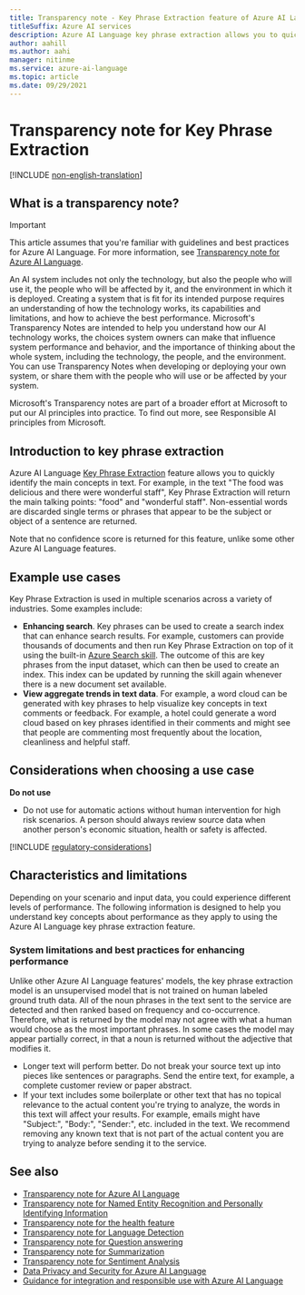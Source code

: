 ```yaml
---
title: Transparency note - Key Phrase Extraction feature of Azure AI Language
titleSuffix: Azure AI services
description: Azure AI Language key phrase extraction allows you to quickly identify the main concepts in text. For example, in the text "The food was delicious and there were wonderful staff", Key Phrase Extraction will return the main talking points "food" and "wonderful staff".
author: aahill
ms.author: aahi
manager: nitinme
ms.service: azure-ai-language
ms.topic: article
ms.date: 09/29/2021
---
```


# Transparency note for Key Phrase Extraction

[!INCLUDE [non-english-translation](../includes/non-english-translation.md)]

## What is a transparency note?

> [!IMPORTANT]
> This article assumes that you're familiar with guidelines and best practices for Azure AI Language. For more information, see [Transparency note for Azure AI Language](transparency-note.md).

An AI system includes not only the technology, but also the people who will use it, the people who will be affected by it, and the environment in which it is deployed. Creating a system that is fit for its intended purpose requires an understanding of how the technology works, its capabilities and limitations, and how to achieve the best performance. Microsoft's Transparency Notes are intended to help you understand how our AI technology works, the choices system owners can make that influence system performance and behavior, and the importance of thinking about the whole system, including the technology, the people, and the environment. You can use Transparency Notes when developing or deploying your own system, or share them with the people who will use or be affected by your system.

Microsoft's Transparency notes are part of a broader effort at Microsoft to put our AI principles into practice. To find out more, see Responsible AI principles from Microsoft.

## Introduction to key phrase extraction

Azure AI Language [Key Phrase Extraction](/azure/ai-services/language-service/key-phrase-extraction/overview) feature allows you to quickly identify the main concepts in text. For example, in the text "The food was delicious and there were wonderful staff", Key Phrase Extraction will return the main talking points: "food" and "wonderful staff". Non-essential words are discarded single terms or phrases that appear to be the subject or object of a sentence are returned.

Note that no confidence score is returned for this feature, unlike some other Azure AI Language features. 

## Example use cases

Key Phrase Extraction is used in multiple scenarios across a variety of industries. Some examples include:

* **Enhancing search**. Key phrases can be used to create a search index that can enhance search results. For example, customers can provide thousands of documents and then run Key Phrase Extraction on top of it using the built-in [Azure Search skill](/azure/search/cognitive-search-concept-intro). The outcome of this are key phrases from the input dataset, which can then be used to create an index. This index can be updated by running the skill again whenever there is a new document set available.
* **View aggregate trends in text data**. For example, a word cloud can be generated with key phrases to help visualize key concepts in text comments or feedback. For example, a hotel could generate a word cloud based on key phrases identified in their comments and might see that people are commenting most frequently about the location, cleanliness and helpful staff.

## Considerations when choosing a use case

**Do not use**

* Do not use for automatic actions without human intervention for high risk scenarios.  A person should always review source data when another person's economic situation, health or safety is affected.

[!INCLUDE [regulatory-considerations](../includes/regulatory-considerations.md)]

## Characteristics and limitations

Depending on your scenario and input data, you could experience different levels of performance. The following information is designed to help you understand key concepts about performance as they apply to using the Azure AI Language key phrase extraction feature.

### System limitations and best practices for enhancing performance

Unlike other Azure AI Language features' models, the key phrase extraction model is an unsupervised model that is not trained on human labeled ground truth data. All of the noun phrases in the text sent to the service are detected and then ranked based on frequency and co-occurrence. Therefore, what is returned by the model may not agree with what a human would choose as the most important phrases. In some cases the model may appear partially correct, in that a noun is returned without the adjective that modifies it.

* Longer text will perform better.  Do not break your source text up into pieces like sentences or paragraphs.  Send the entire text, for example, a complete customer review or paper abstract. 
* If your text includes some boilerplate or other text that has no topical relevance to the actual content you're trying to analyze, the words in this text will affect your results.  For example, emails might have "Subject:", "Body:", "Sender:", etc. included in the text. We recommend removing any known text that is not part of the actual content you are trying to analyze before sending it to the service. 

## See also

* [Transparency note for Azure AI Language](transparency-note.md)
* [Transparency note for Named Entity Recognition and Personally Identifying Information](transparency-note-named-entity-recognition.md)
* [Transparency note for the health feature](transparency-note-health.md)
* [Transparency note for Language Detection](transparency-note-language-detection.md)
* [Transparency note for Question answering](transparency-note-question-answering.md)
* [Transparency note for Summarization](transparency-note-extractive-summarization.md)
* [Transparency note for Sentiment Analysis](transparency-note-sentiment-analysis.md)
* [Data Privacy and Security for  Azure AI Language](data-privacy.md)
* [Guidance for integration and responsible use with Azure AI Language](guidance-integration-responsible-use.md)
